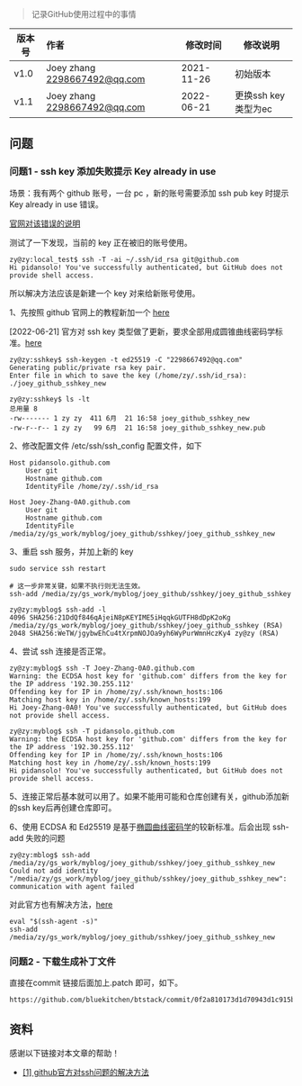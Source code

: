 

> 记录GitHub使用过程中的事情



| 版本号 | 作者                         | 修改时间   | 修改说明            |
| ------ | :--------------------------- | ---------- | ------------------- |
| v1.0   | Joey zhang 2298667492@qq.com | 2021-11-26 | 初始版本            |
| v1.1   | Joey zhang 2298667492@qq.com | 2022-06-21 | 更换ssh key类型为ec |



## 问题

### 问题1 - ssh key 添加失败提示 Key already in use

场景：我有两个 github 账号，一台 pc ，新的账号需要添加 ssh pub key 时提示 Key already in use 错误。

[官网对该错误的说明](https://docs.github.com/en/authentication/troubleshooting-ssh/error-key-already-in-use)

测试了一下发现，当前的 key 正在被旧的账号使用。

```shell
zy@zy:local_test$ ssh -T -ai ~/.ssh/id_rsa git@github.com
Hi pidansolo! You've successfully authenticated, but GitHub does not provide shell access.
```

所以解决方法应该是新建一个 key 对来给新账号使用。

1、先按照 github 官网上的教程新加一个 [here](https://docs.github.com/en/authentication/connecting-to-github-with-ssh/generating-a-new-ssh-key-and-adding-it-to-the-ssh-agent)

[2022-06-21] 官方对 ssh key 类型做了更新，要求全部用成圆锥曲线密码学标准。[here](https://github.blog/2021-09-01-improving-git-protocol-security-github/)

```shell
zy@zy:sshkey$ ssh-keygen -t ed25519 -C "2298667492@qq.com"
Generating public/private rsa key pair.
Enter file in which to save the key (/home/zy/.ssh/id_rsa): ./joey_github_sshkey_new

zy@zy:sshkey$ ls -lt
总用量 8
-rw------- 1 zy zy  411 6月  21 16:58 joey_github_sshkey_new
-rw-r--r-- 1 zy zy   99 6月  21 16:58 joey_github_sshkey_new.pub
```

2、修改配置文件 /etc/ssh/ssh_config 配置文件，如下

```
Host pidansolo.github.com
	User git
	Hostname github.com
	IdentityFile /home/zy/.ssh/id_rsa

Host Joey-Zhang-0A0.github.com
	User git
	Hostname github.com
	IdentityFile /media/zy/gs_work/myblog/joey_github/sshkey/joey_github_sshkey_new
```

3、重启 ssh 服务，并加上新的 key 

```shell
sudo service ssh restart

# 这一步非常关键，如果不执行则无法生效。
ssh-add /media/zy/gs_work/myblog/joey_github/sshkey/joey_github_sshkey

zy@zy:myblog$ ssh-add -l
4096 SHA256:21DdQf846qAjeiN8pKEYIME5iHqqkGUTFH8dDpK2oKg /media/zy/gs_work/myblog/joey_github/sshkey/joey_github_sshkey (RSA)
2048 SHA256:WeTW/jgybwEhCu4tXrpmNOJOa9yh6WyPurWmnHczKy4 zy@zy (RSA)
```

4、尝试 ssh 连接是否正常。

```shell
zy@zy:myblog$ ssh -T Joey-Zhang-0A0.github.com
Warning: the ECDSA host key for 'github.com' differs from the key for the IP address '192.30.255.112'
Offending key for IP in /home/zy/.ssh/known_hosts:106
Matching host key in /home/zy/.ssh/known_hosts:199
Hi Joey-Zhang-0A0! You've successfully authenticated, but GitHub does not provide shell access.

zy@zy:myblog$ ssh -T pidansolo.github.com
Warning: the ECDSA host key for 'github.com' differs from the key for the IP address '192.30.255.112'
Offending key for IP in /home/zy/.ssh/known_hosts:106
Matching host key in /home/zy/.ssh/known_hosts:199
Hi pidansolo! You've successfully authenticated, but GitHub does not provide shell access.
```

5、连接正常后基本就可以用了。如果不能用可能和仓库创建有关，github添加新的ssh key后再创建仓库即可。

6、使用 ECDSA 和 Ed25519 是基于[椭圆曲线密码学](https://en.wikipedia.org/wiki/Elliptic-curve_cryptography)的较新标准。后会出现 ssh-add 失败的问题

```shell
zy@zy:mblog$ ssh-add /media/zy/gs_work/myblog/joey_github/sshkey/joey_github_sshkey_new
Could not add identity "/media/zy/gs_work/myblog/joey_github/sshkey/joey_github_sshkey_new": communication with agent failed
```

对此官方也有解决方法，[here](https://docs.github.com/cn/authentication/troubleshooting-ssh/error-agent-admitted-failure-to-sign)

```shell
eval "$(ssh-agent -s)"
ssh-add /media/zy/gs_work/myblog/joey_github/sshkey/joey_github_sshkey_new
```





### 问题2 - 下载生成补丁文件

直接在commit 链接后面加上.patch 即可，如下。

```url
https://github.com/bluekitchen/btstack/commit/0f2a810173d1d70943d1c915bffd6f9b1171e8f6.patch
```





## 资料

感谢以下链接对本文章的帮助！

- [[1] github官方对ssh问题的解决方法](https://docs.github.com/cn/authentication/troubleshooting-ssh/error-agent-admitted-failure-to-sign)
